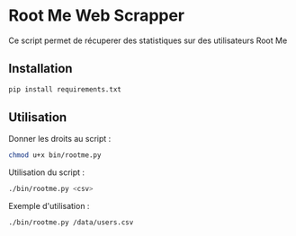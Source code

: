 # Root Me Web Scrapper

Ce script permet de récuperer des statistiques sur des utilisateurs Root Me

## Installation

```bash
pip install requirements.txt
```

## Utilisation

Donner les droits au script :
```bash
chmod u+x bin/rootme.py
```
Utilisation du script : 
```bash
./bin/rootme.py <csv>
```
Exemple d'utilisation :
```bash
./bin/rootme.py /data/users.csv
```


